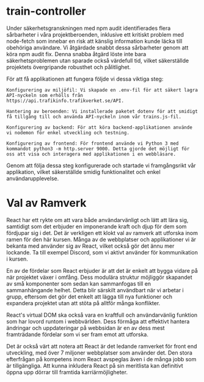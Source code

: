 # train-controller
Under säkerhetsgranskningen med npm audit identifierades flera sårbarheter i våra projektberoenden, inklusive ett kritiskt problem med node-fetch som innebar en risk att känslig information kunde läcka till obehöriga användare. Vi åtgärdade snabbt dessa sårbarheter genom att köra npm audit fix. Denna snabba åtgärd löste inte bara säkerhetsproblemen utan sparade också värdefull tid, vilket säkerställde projektets övergripande robusthet och pålitlighet.

För att få applikationen att fungera följde vi dessa viktiga steg:

    Konfigurering av miljöfil: Vi skapade en .env-fil för att säkert lagra API-nyckeln som erhölls från https://api.trafikinfo.trafikverket.se/API.

    Hantering av beroenden: Vi installerade paketet dotenv för att smidigt få tillgång till och använda API-nyckeln inom vår trains.js-fil.

    Konfigurering av backend: För att köra backend-applikationen använde vi nodemon för enkel utveckling och testning.

    Konfigurering av frontend: För frontend använde vi Python 3 med kommandot python3 -m http.server 9000. Detta gjorde det möjligt för oss att visa och interagera med applikationen i en webbläsare.

Genom att följa dessa steg konfigurerade och startade vi framgångsrikt vår applikation, vilket säkerställde smidig funktionalitet och enkel användarupplevelse.

# Val av Ramverk
React har ett rykte om att vara både användarvänligt och lätt att lära sig, samtidigt som det erbjuder en imponerande kraft och djup för dem som fördjupar sig i det. Det är verkligen ett klokt val av ramverk att utforska inom ramen för den här kursen. Många av de webbplatser och applikationer vi är bekanta med använder sig av React, vilket också gör det ännu mer lockande. Ta till exempel Discord, som vi aktivt använder för kommunikation i kursen.

En av de fördelar som React erbjuder är att det är enkelt att bygga vidare på när projektet växer i omfång. Dess modulära struktur möjliggör skapandet av små komponenter som sedan kan sammanfogas till en sammanhängande helhet. Detta blir särskilt användbart när vi arbetar i grupp, eftersom det gör det enkelt att lägga till nya funktioner och expandera projektet utan att stöta på alltför många konflikter.

React's virtual DOM ska också vara en kraftfull och användarvänlig funktion som har lovord runtom i webbvärlden. Dess förmåga att effektivt hantera ändringar och uppdateringar på webbsidan är en av dess mest framträdande fördelar som vi ser fram emot att utforska.

Det är också värt att notera att React är det ledande ramverket för front end utveckling, med över 7 miljoner webbplatser som använder det. Den stora efterfrågan på kompetens inom React avspeglas även i de många jobb som är tillgängliga. Att kunna inkludera React på sin meritlista kan definitivt öppna upp dörrar till framtida karriärmöjligheter.